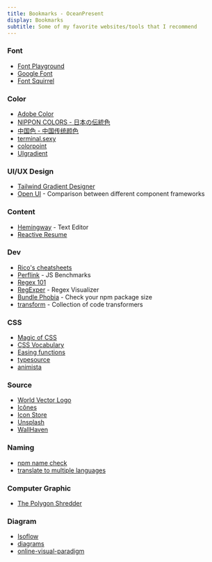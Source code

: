 ```yaml
---
title: Bookmarks - OceanPresent
display: Bookmarks
subtitle: Some of my favorite websites/tools that I recommend
---
```


### Font

- [Font Playground](https://play.typedetail.com/)
- [Google Font](https://fonts.google.com/)
- [Font Squirrel](https://www.fontsquirrel.com/)

### Color

- [Adobe Color](https://color.adobe.com/)
- [NIPPON COLORS - 日本の伝統色](https://nipponcolors.com/)
- [中国色 - 中国传统颜色](http://zhongguose.com/)
- [terminal.sexy](https://terminal.sexy/)
- [colorpoint](https://www.colorpoint.io/)
- [UIgradient](https://uigradients.com/)

### UI/UX Design

- [Tailwind Gradient Designer](https://tailwind-gradient-designer.csspost.com/)
- [Open UI](https://open-ui.org/) - Comparison between different component frameworks

### Content

- [Hemingway](http://www.hemingwayapp.com/) - Text Editor
- [Reactive Resume](https://rxresu.me/)

### Dev

- [Rico's cheatsheets](https://devhints.io/)
- [Perflink](https://perf.link/) - JS Benchmarks
- [Regex 101](https://regex101.com/)
- [RegExper](https://regexper.com/) - Regex Visualizer
- [Bundle Phobia](https://bundlephobia.com/) - Check your npm package size
- [transform](https://transform.tools/) - Collection of code transformers

### CSS

- [Magic of CSS](https://adamschwartz.co/magic-of-css/)
- [CSS Vocabulary](http://apps.workflower.fi/vocabs/css/en)
- [Easing functions](https://easings.net/)
- [typesource](https://tobiasahlin.com/typesource/)
- [animista](https://animista.net/)

### Source

- [World Vector Logo](https://worldvectorlogo.com/)
- [Icônes](http://icones.js.org/)
- [Icon Store](https://www.iconstore.co/)
- [Unsplash](https://unsplash.com/)
- [WallHaven](https://wallhaven.cc/)

### Naming

- [npm name check](https://remarkablemark.org/npm-package-name-checker/)
- [translate to multiple languages](https://smodin.me/translate-one-text-into-multiple-languages)

### Computer Graphic

- [The Polygon Shredder](https://www.clicktorelease.com)

### Diagram

- [Isoflow](https://isoflow.io/)
- [diagrams](https://app.diagrams.net/)
- [online-visual-paradigm](https://online.visual-paradigm.com/)